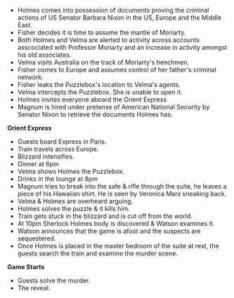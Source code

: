 - Holmes comes into possession of documents proving the criminal actions of US Senator Barbara Nixon in the US, Europe and the Middle East.
- Fisher decides it is time to assume the mantle of Moriarty.
- Both Holmes and Velma are alerted to activity across accounts asscociated with Professor Moriarty and an increase in activity amongst his old associates.
- Velma visits Australia on the track of Moriarty's henchmen.
- Fisher comes to Europe and assumes control of her father's criminal network.
- Fisher leaks the Puzzlebox's location to Velma's agents.
- Velma intercepts the Puzzlebox. She is unable to open it.
- Holmes invites everyone aboard the Orient Express
- Magnum is hired under pretense of American National Security by Senator Nixon to retrieve the documents Holmes has.

**Orient Express**

- Guests board Express in Paris.
- Train travels across Europe.
- Blizzard intensifies.
- Dinner at 6pm
- Velma shows Holmes the Puzzlebox.
- Drinks in the lounge at 8pm
- Magnum tries to break into the safe & rifle through the suite, he leaves a piece of his Hawaiian shirt. He is seen by Veronica Mars sneaking back.
- Velma & Holmes are overheard arguing.
- Holmes solves the puzzle & it kills him.
- Train gets stuck in the blizzard and is cut off from the world.
- At 10pm Sherlock Holmes body is discovered & Watson examines it.
- Watson announces that the game is afoot and the suspects are sequestered.
- Once Holmes is placed in the master bedroom of the suite at rest, the guests search the train and examine the murder scene.

**Game Starts**

- Guests solve the murder.
- The reveal.